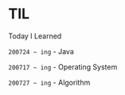 # TIL
Today I Learned

`200724 ~ ing` - Java

`200717 ~ ing` - Operating System

`200727 ~ ing` - Algorithm

